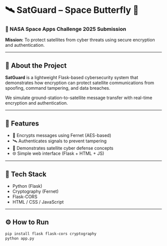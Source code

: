 # 🛰️ SatGuard – Space Butterfly 🚀

### 🌌 NASA Space Apps Challenge 2025 Submission

**Mission:** To protect satellites from cyber threats using secure encryption and authentication.

---

## 🧩 About the Project
**SatGuard** is a lightweight Flask-based cybersecurity system that demonstrates how encryption can protect satellite communications from spoofing, command tampering, and data breaches.

We simulate ground-station-to-satellite message transfer with real-time encryption and authentication.

---

## 🧠 Features
- 🔐 Encrypts messages using Fernet (AES-based)
- 🛰️ Authenticates signals to prevent tampering
- 🧮 Demonstrates satellite cyber defense concepts
- 🌐 Simple web interface (Flask + HTML + JS)

---

## 🧰 Tech Stack
- Python (Flask)
- Cryptography (Fernet)
- Flask-CORS
- HTML / CSS / JavaScript

---

## ⚙️ How to Run
```bash
pip install flask flask-cors cryptography
python app.py

